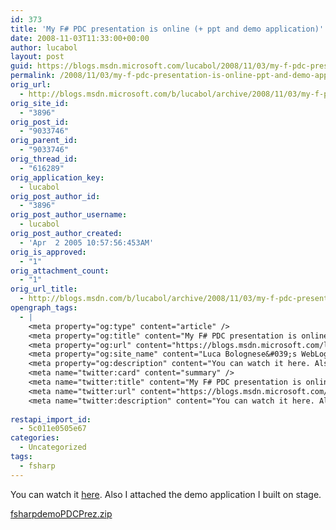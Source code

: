 ```yaml
---
id: 373
title: 'My F# PDC presentation is online (+ ppt and demo application)'
date: 2008-11-03T11:33:00+00:00
author: lucabol
layout: post
guid: https://blogs.msdn.microsoft.com/lucabol/2008/11/03/my-f-pdc-presentation-is-online-ppt-and-demo-application/
permalink: /2008/11/03/my-f-pdc-presentation-is-online-ppt-and-demo-application/
orig_url:
  - http://blogs.msdn.microsoft.com/b/lucabol/archive/2008/11/03/my-f-pdc-presentation-is-online-ppt-and-demo-application.aspx
orig_site_id:
  - "3896"
orig_post_id:
  - "9033746"
orig_parent_id:
  - "9033746"
orig_thread_id:
  - "616289"
orig_application_key:
  - lucabol
orig_post_author_id:
  - "3896"
orig_post_author_username:
  - lucabol
orig_post_author_created:
  - 'Apr  2 2005 10:57:56:453AM'
orig_is_approved:
  - "1"
orig_attachment_count:
  - "1"
orig_url_title:
  - http://blogs.msdn.com/b/lucabol/archive/2008/11/03/my-f-pdc-presentation-is-online-ppt-and-demo-application.aspx
opengraph_tags:
  - |
    <meta property="og:type" content="article" />
    <meta property="og:title" content="My F# PDC presentation is online (+ ppt and demo application)" />
    <meta property="og:url" content="https://blogs.msdn.microsoft.com/lucabol/2008/11/03/my-f-pdc-presentation-is-online-ppt-and-demo-application/" />
    <meta property="og:site_name" content="Luca Bolognese&#039;s WebLog" />
    <meta property="og:description" content="You can watch it here. Also I attached the demo application I built on stage. fsharpdemoPDCPrez.zip" />
    <meta name="twitter:card" content="summary" />
    <meta name="twitter:title" content="My F# PDC presentation is online (+ ppt and demo application)" />
    <meta name="twitter:url" content="https://blogs.msdn.microsoft.com/lucabol/2008/11/03/my-f-pdc-presentation-is-online-ppt-and-demo-application/" />
    <meta name="twitter:description" content="You can watch it here. Also I attached the demo application I built on stage. fsharpdemoPDCPrez.zip" />
    
restapi_import_id:
  - 5c011e0505e67
categories:
  - Uncategorized
tags:
  - fsharp
---
```

You can watch it [here](https://channel9.msdn.com/pdc2008/TL11/). Also I attached the demo application I built on stage.

[fsharpdemoPDCPrez.zip](https://msdnshared.blob.core.windows.net/media/MSDNBlogsFS/prod.evol.blogs.msdn.com/CommunityServer.Components.PostAttachments/00/09/03/37/46/fsharpdemoPDCPrez.zip)
